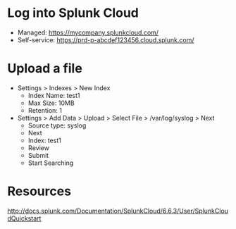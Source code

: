 # Log into Splunk Cloud
- Managed: https://mycompany.splunkcloud.com/
- Self-service: https://prd-p-abcdef123456.cloud.splunk.com/

# Upload a file
- Settings > Indexes > New Index
    - Index Name: test1
    - Max Size: 10MB
    - Retention: 1
- Settings > Add Data > Upload > Select File > /var/log/syslog > Next
    - Source type: syslog
    - Next
    - Index: test1
    - Review
    - Submit
    - Start Searching
    
# Resources
http://docs.splunk.com/Documentation/SplunkCloud/6.6.3/User/SplunkCloudQuickstart
